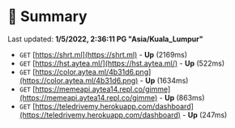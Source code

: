 # 📖 Summary
Last updated: **1/5/2022, 2:36:11 PG "Asia/Kuala_Lumpur"**

- `GET` [https://shrt.ml](https://shrt.ml) - **Up** (2169ms)
- `GET` [https://hst.aytea.ml/](https://hst.aytea.ml/) - **Up** (522ms)
- `GET` [https://color.aytea.ml/4b31d6.png](https://color.aytea.ml/4b31d6.png) - **Up** (1634ms)
- `GET` [https://memeapi.aytea14.repl.co/gimme](https://memeapi.aytea14.repl.co/gimme) - **Up** (863ms)
- `GET` [https://teledrivemy.herokuapp.com/dashboard](https://teledrivemy.herokuapp.com/dashboard) - **Up** (247ms)
